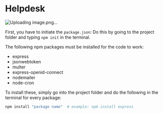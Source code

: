 # Helpdesk
![Uploading image.png…]()

First, you have to initiate the `package.json`:
Do this by going to the project folder and typing `npm init` in the terminal.

The following npm packages must be installed for the code to work:

- express
- jsonwebtoken
- multer
- express-openid-connect
- nodemailer
- node-cron

To install these, simply go into the project folder and do the following in the terminal for every package:

```bash
npm install "package name"  # example: npm install express
